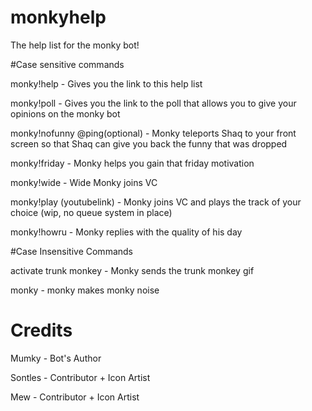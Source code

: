 # monkyhelp
The help list for the monky bot!

#Case sensitive commands

monky!help - Gives you the link to this help list

monky!poll - Gives you the link to the poll that allows you to give your opinions on the monky bot

monky!nofunny @ping(optional) - Monky teleports Shaq to your front screen so that Shaq can give you back the funny that was dropped

monky!friday - Monky helps you gain that friday motivation

monky!wide - Wide Monky joins VC

monky!play (youtubelink) - Monky joins VC and plays the track of your choice (wip, no queue system in place)

monky!howru - Monky replies with the quality of his day

#Case Insensitive Commands

activate trunk monkey - Monky sends the trunk monkey gif

monky - monky makes monky noise

# Credits

Mumky - Bot's Author

Sontles - Contributor + Icon Artist

Mew - Contributor + Icon Artist
